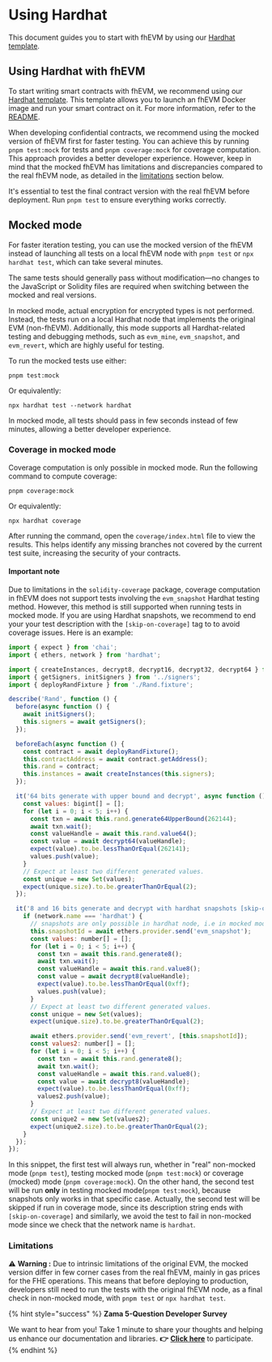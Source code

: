 # Using Hardhat
This document guides you to start with fhEVM by using our [Hardhat template](https://github.com/zama-ai/fhevm-hardhat-template).

## Using Hardhat with fhEVM
To start writing smart contracts with fhEVM, we recommend using our [Hardhat template](https://github.com/zama-ai/fhevm-hardhat-template). This template allows you to launch an fhEVM Docker image and run your smart contract on it. For more information, refer to the [README](https://github.com/zama-ai/fhevm-hardhat-template/blob/main/README.md).

When developing confidential contracts, we recommend using the mocked version of fhEVM first for faster testing. You can achieve this by running `pnpm test:mock` for tests and `pnpm coverage:mock` for coverage computation. This approach provides a better developer experience. However, keep in mind that the mocked fhEVM has limitations and discrepancies compared to the real fhEVM node, as detailed in the [limitations](#limitations) section below.

It's essential to test the final contract version with the real fhEVM before deployment. Run `pnpm test` to ensure everything works correctly.

## Mocked mode

For faster iteration testing, you can use the mocked version of the fhEVM instead of launching all tests on a local fhEVM node with `pnpm test` or `npx hardhat test`, which can take several minutes. 

The same tests should generally pass without modification—no changes to the JavaScript or Solidity files are required when switching between the mocked and real versions.

In mocked mode, actual encryption for encrypted types is not performed. Instead, the tests run on a local Hardhat node that implements the original EVM (non-fhEVM). Additionally, this mode supports all Hardhat-related testing and debugging methods, such as `evm_mine`, `evm_snapshot`, and `evm_revert`, which are highly useful for testing.


To run the mocked tests use either:

```
pnpm test:mock
```

Or equivalently:

```
npx hardhat test --network hardhat
```

In mocked mode, all tests should pass in few seconds instead of few minutes, allowing a better developer experience.

### Coverage in mocked mode
Coverage computation is only possible in mocked mode. Run the following command to compute coverage:


```
pnpm coverage:mock
```

Or equivalently:

```
npx hardhat coverage
```


After running the command, open the `coverage/index.html` file to view the results. This helps identify any missing branches not covered by the current test suite, increasing the security of your contracts.

#### Important note
Due to limitations in the `solidity-coverage` package, coverage computation in fhEVM does not support tests involving the `evm_snapshot` Hardhat testing method. However, this method is still supported when running tests in mocked mode. If you are using Hardhat snapshots, we recommend to end your your test description with the `[skip-on-coverage]` tag to to avoid coverage issues. Here is an example:

```js
import { expect } from 'chai';
import { ethers, network } from 'hardhat';

import { createInstances, decrypt8, decrypt16, decrypt32, decrypt64 } from '../instance';
import { getSigners, initSigners } from '../signers';
import { deployRandFixture } from './Rand.fixture';

describe('Rand', function () {
  before(async function () {
    await initSigners();
    this.signers = await getSigners();
  });

  beforeEach(async function () {
    const contract = await deployRandFixture();
    this.contractAddress = await contract.getAddress();
    this.rand = contract;
    this.instances = await createInstances(this.signers);
  });

  it('64 bits generate with upper bound and decrypt', async function () {
    const values: bigint[] = [];
    for (let i = 0; i < 5; i++) {
      const txn = await this.rand.generate64UpperBound(262144);
      await txn.wait();
      const valueHandle = await this.rand.value64();
      const value = await decrypt64(valueHandle);
      expect(value).to.be.lessThanOrEqual(262141);
      values.push(value);
    }
    // Expect at least two different generated values.
    const unique = new Set(values);
    expect(unique.size).to.be.greaterThanOrEqual(2);
  });

  it('8 and 16 bits generate and decrypt with hardhat snapshots [skip-on-coverage]', async function () {
    if (network.name === 'hardhat') {
      // snapshots are only possible in hardhat node, i.e in mocked mode
      this.snapshotId = await ethers.provider.send('evm_snapshot');
      const values: number[] = [];
      for (let i = 0; i < 5; i++) {
        const txn = await this.rand.generate8();
        await txn.wait();
        const valueHandle = await this.rand.value8();
        const value = await decrypt8(valueHandle);
        expect(value).to.be.lessThanOrEqual(0xff);
        values.push(value);
      }
      // Expect at least two different generated values.
      const unique = new Set(values);
      expect(unique.size).to.be.greaterThanOrEqual(2);

      await ethers.provider.send('evm_revert', [this.snapshotId]);
      const values2: number[] = [];
      for (let i = 0; i < 5; i++) {
        const txn = await this.rand.generate8();
        await txn.wait();
        const valueHandle = await this.rand.value8();
        const value = await decrypt8(valueHandle);
        expect(value).to.be.lessThanOrEqual(0xff);
        values2.push(value);
      }
      // Expect at least two different generated values.
      const unique2 = new Set(values2);
      expect(unique2.size).to.be.greaterThanOrEqual(2);
    }
  });
});
```

In this snippet, the first test will always run, whether in "real" non-mocked mode (`pnpm test`), testing mocked mode (`pnpm test:mock`) or coverage (mocked) mode (`pnpm coverage:mock`). On the other hand, the second test will be run **only** in testing mocked mode(`pnpm test:mock`), because snapshots only works in that specific case. 
Actually, the second test will be skipped if run in coverage mode, since its description string ends with `[skip-on-coverage]` and similarly, we avoid the test to fail in non-mocked mode since we check that the network name is `hardhat`.

### Limitations

⚠️ **Warning :** Due to intrinsic limitations of the original EVM, the mocked version differ in few corner cases from the real fhEVM, mainly in gas prices for the FHE operations. This means that before deploying to production, developers still need to run the tests with the original fhEVM node, as a final check in non-mocked mode, with `pnpm test` or `npx hardhat test`.

{% hint style="success" %}
**Zama 5-Question Developer Survey**

We want to hear from you! Take 1 minute to share your thoughts and helping us enhance our documentation and libraries. **👉** [**Click here**](https://www.zama.ai/developer-survey) to participate.
{% endhint %}